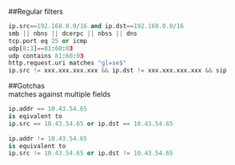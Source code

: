 ##Regular filters  
```py  
ip.src==192.168.0.0/16 and ip.dst==192.168.0.0/16  
smb || nbns || dcerpc || nbss || dns  
tcp.port eq 25 or icmp  
udp[8:3]==81:60:03  
udp contains 81:60:03  
http.request.uri matches "gl=se$"  
ip.src != xxx.xxx.xxx.xxx && ip.dst != xxx.xxx.xxx.xxx && sip  
```  
##Gotchas  
matches against multiple fields  
```py  
ip.addr == 10.43.54.65  
is eqivalent to  
ip.src == 10.43.54.65 or ip.dst == 10.43.54.65  
  
ip.addr != 10.43.54.65  
is equivalent to  
ip.src != 10.43.54.65 or ip.dst != 10.43.54.65  
```  
  
